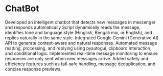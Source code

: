 # ChatBot

Developed an intelligent chatbot that detects new messages in messenger and responds automatically 
Script dynamically reads the message, identifies tone and language style (Hinglish, Bengali mix, or English), and replies naturally in the same style.
Integrated Google Gemini (Generative AI) API to generate context-aware and natural responses.
Automated message reading, processing, and replying using pyautogui, clipboard interaction, and conditional logic.
Implemented real-time message monitoring to ensure responses are only sent when new messages arrive.
Added safety and efficiency features such as fail-safe handling, message deduplication, and concise response previews.
